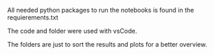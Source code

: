 All needed python packages to run the notebooks is found in the requierements.txt

The code and folder were used with vsCode.

The folders are just to sort the results and plots for a better overview.

